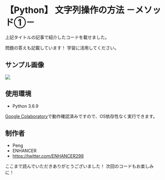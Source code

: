 # 【Python】 文字列操作の方法 －メソッド①－

上記タイトルの記事で紹介したコードを載せました。

問題の答えも記載しています！
学習に活用してください。

## サンプル画像
![](https://enhancer298.net/wp-content/uploads/2020/06/d698b18b269e3c6645a5b241231948c7-e1592731016463.jpg)

## 使用環境

* Python 3.6.9

[Google Colaboratory](https://www.anaconda.com/distribution/)で動作確認済みですので、OS依存性なく実行できます。


## 制作者

* Peng
* ENHANCER
* https://twitter.com/ENHANCER298

ここまで読んでいただきありがとうございました！
次回のコードもお楽しみに！
